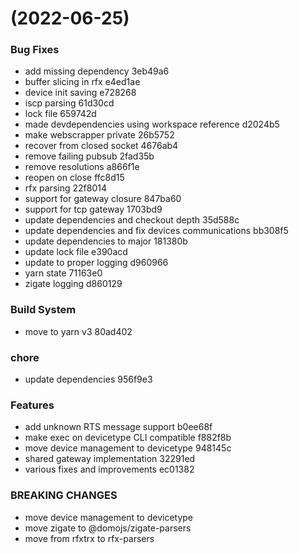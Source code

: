 #  (2022-06-25)


### Bug Fixes

* add missing dependency 3eb49a6
* buffer slicing in rfx e4ed1ae
* device init saving e728268
* iscp parsing 61d30cd
* lock file 659742d
* made devdependencies using workspace reference d2024b5
* make webscrapper private 26b5752
* recover from closed socket 4676ab4
* remove failing pubsub 2fad35b
* remove resolutions a866f1e
* reopen on close ffc8d15
* rfx parsing 22f8014
* support for gateway closure 847ba60
* support for tcp gateway 1703bd9
* update dependencies and checkout depth 35d588c
* update dependencies and fix devices communications bb308f5
* update dependencies to major 181380b
* update lock file e390acd
* update to proper logging d960966
* yarn state 71163e0
* zigate logging d860129


### Build System

* move to yarn v3 80ad402


### chore

* update dependencies 956f9e3


### Features

* add unknown RTS message support b0ee68f
* make exec on devicetype CLI compatible f882f8b
* move device management to devicetype 948145c
* shared gateway implementation 32291ed
* various fixes and improvements ec01382


### BREAKING CHANGES

* move device management to devicetype
* move zigate to @domojs/zigate-parsers
* move from rfxtrx to rfx-parsers



